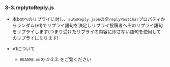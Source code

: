 ### 3-3.replytoReply.js
- 本botへのリプライに対し、`autoReply.json`の全`replyPostChar`プロパティからランダム(※1)でリプライ語句を決定しリプライ投稿者へそのリプライ語句をリプライします(つまり受けたリプライの内容に即さない語句を使用してのリプライになります)

- ※1について
  - `README.md`の 4-2.3. をご覧ください
